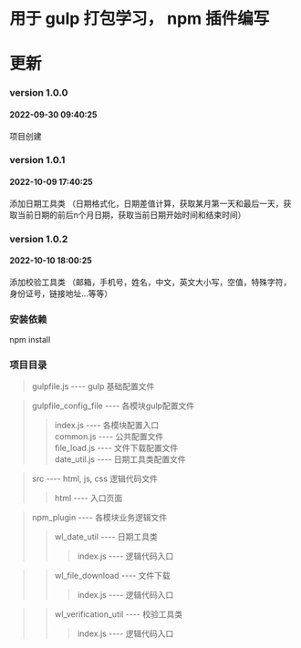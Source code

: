 # 用于 gulp 打包学习， npm 插件编写

# 更新
### version 1.0.0 <br>
#### 2022-09-30 09:40:25 <br>
项目创建   <br>           
### version 1.0.1 <br>
#### 2022-10-09 17:40:25 <br>
添加日期工具类 （日期格式化，日期差值计算，获取某月第一天和最后一天，获取当前日期的前后n个月日期，获取当前日期开始时间和结束时间） <br>   
### version 1.0.2 <br>
#### 2022-10-10 18:00:25 <br>
添加校验工具类 （邮箱，手机号，姓名，中文，英文大小写，空值，特殊字符，身份证号，链接地址...等等） <br>         


### 安装依赖  
npm install

### 项目目录
>gulpfile.js ---- gulp 基础配置文件

>gulpfile_config_file ----  各模块gulp配置文件
>>index.js ---- 各模块配置入口 <br>
>>common.js ---- 公共配置文件 <br>
>>file_load.js ---- 文件下载配置文件 <br>
>>date_util.js ---- 日期工具类配置文件 <br>

>src ---- html, js, css 逻辑代码文件
>>html ---- 入口页面

>npm_plugin ---- 各模块业务逻辑文件
>>wl_date_util ---- 日期工具类 <br>
>>>index.js ---- 逻辑代码入口<br>

>>wl_file_download ---- 文件下载 <br>
>>>index.js ---- 逻辑代码入口 <br>

>>wl_verification_util ---- 校验工具类 <br>
>>>index.js ---- 逻辑代码入口 <br>

